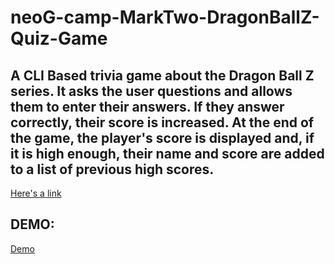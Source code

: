 # neoG-camp-MarkTwo-DragonBallZ-Quiz-Game


## A CLI Based trivia game about the Dragon Ball Z series. It asks the user questions and allows them to enter their answers. If they answer correctly, their score is increased. At the end of the game, the player's score is displayed and, if it is high enough, their name and score are added to a list of previous high scores.

[Here's a link](https://replit.com/@nvspavankalyan/neoG-camp-MarkTwo-DragonBallZ-Quiz-Game#index.js "Quiz App Link")

## DEMO:

<a href="https://user-images.githubusercontent.com/24682339/210184820-de124acb-5cdd-444a-9079-cd70b3f261b6.mp4">Demo</a>





